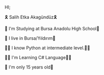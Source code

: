 HI;




🎗️ Salih Etka Akagündüz🎗️

🏫 I'm Studying at Bursa Anadolu High School🏫

🚩 I live in Bursa/Yıldırım🚩

👨‍💻 I know Python at intermediate level.👨‍💻 

👨‍🏫 I'm Learning C# Language👨‍🏫

🧬 I'm only 15 years old🧬



